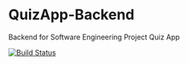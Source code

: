 # QuizApp-Backend
Backend for Software Engineering Project Quiz App

[![Build Status](https://travis-ci.com/pranesh-sp/QuizApp-Backend.svg?branch=master)](https://travis-ci.com/pranesh-sp/QuizApp-Backend)
